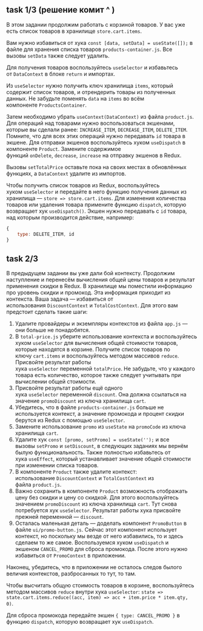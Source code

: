## task 1/3 (решение комит ^ )

В этом задании продолжим работать с корзиной товаров. У вас уже есть список товаров в хранилище `store.cart.items`.

Вам нужно избавиться от хука `const [data, setData] = useState([]);` в файле для хранения списка товаров `products-container.js`. Все вызовы `setData` также следует удалить.

Для получения товаров воспользуйтесь `useSelector` и избавьтесь от `DataContext` в блоке `return` и импортах.

Из `useSelector` нужно получить ключ хранилища `items`, который содержит список товаров, и отрендерить товары из полученных данных. Не забудьте поменять `data` на `items` во всём компоненте `ProductsContainer`.

Затем необходимо убрать `useContext(DataContext)` из файла `product.js`. Для операций над товарами нужно воспользоваться экшенами, которые вы сделали ранее: `INCREASE_ITEM`, `DECREASE_ITEM`, `DELETE_ITEM`. Помните, что для всех этих операций нужно передавать `id` товара в экшене. Для отправки экшенов воспользуйтесь хуком `useDispatch` в компоненте `Product`. Замените содержимое функций `onDelete`, `decrease`, `increase` на отправку экшенов в Redux.

Вызовы `setTotalPrice` оставьте пока на своих местах в обновлённых функциях, а `DataContext` удалите из импортов.

Чтобы получить список товаров из Redux, воспользуйтесь хуком `useSelector` и передайте в него функцию получения данных из хранилища — `store => store.cart.items`. Для изменения количества товаров или удаления товара примените функцию `dispatch`, которую возвращает хук `useDispatch()`. Экшен нужно передавать с `id` товара, над которым производится действие, например:

```jsx
{
    type: DELETE_ITEM, id
}
```

## task 2/3

В предыдущем задании вы уже дали бой контексту. Продолжим наступление и перенесём вычисления общей цены товаров и результат применения скидки в Redux. В хранилище мы поместили информацию про уровень скидки и промокод. Эта информация приходит из контекста. Ваша задача — избавиться от использования `DiscountContext` и `TotalCostContext`. Для этого вам предстоит сделать такие шаги:

1. Удалите провайдеры и экземпляры контекстов из файла `app.js` — они больше не понадобятся.
2. В `total-price.js` уберите использование контекста и воспользуйтесь хуком `useSelector` для вычисления общей стоимости товаров, которые находятся в корзине. Получите список товаров по ключу `cart.items` и воспользуйтесь методом массивов `reduce`. Присвойте результат работы хука `useSelector` переменной `totalPrice`. Не забудьте, что у каждого товара есть количество, которое также следует учитывать при вычислении общей стоимости.
3. Присвойте результат работы ещё одного хука `useSelector` переменной `discount`. Она должна ссылаться на значение `promoDiscount` из ключа хранилища `cart`.
4. Убедитесь, что в файле `products-container.js` больше не используется контекст, а значение промокода и процент скидки берутся из Redux с помощью `useSelector`.
5. Замените использование `promo` из `useState` на `promoCode` из ключа хранилища `cart`.
6. Удалите хук `const [promo, setPromo] = useState('');` и все вызовы `setPromo` и `setDiscount`, в следующих заданиях мы вернём былую функциональность. Также полностью избавьтесь от хука `useEffect`, который устанавливает значение общей стоимости при изменении списка товаров.
7. В компоненте `Product` также удалите контекст: использование `DiscountContext` и `TotalCostContext` из файла `product.js`.
8. Важно сохранить в компоненте `Product` возможность отображать цену без скидки и цену со скидкой. Для этого воспользуйтесь значением `promoDiscount` из ключа хранилища `cart`. Тут снова потребуется хук `useSelector`. Результат работы хука присвойте прежней переменной — `discount`.
9. Осталась маленькая деталь — доделать компонент `PromoButton` в файле `ui/promo-button.js`. Сейчас этот компонент использует контекст, но поскольку мы везде от него избавились, то и здесь сделаем то же самое. Воспользуемся хуком `useDispatсh` и экшеном `CANCEL_PROMO` для сброса промокода. После этого нужно избавиться от `PromoContext` в приложении.

Наконец, убедитесь, что в приложении не осталось следов былого величия контекстов, разбросанных то тут, то там.

Чтобы высчитать общую стоимость товаров в корзине, воспользуйтесь методом массивов `reduce` внутри хука `useSelector`: `state => state.cart.items.reduce((acc, item) => acc + item.price * item.qty, 0)`.

Для сброса промокода передайте экшен `{ type: CANCEL_PROMO }` в функцию `dispatch`, которую возвращает хук `useDispatch`.
